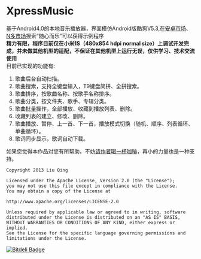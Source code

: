 XpressMusic
===========

基于Android4.0的本地音乐播放器，界面模仿Android版酷狗V5.3,在[安卓市场][1]、[N多市场][2]搜索“随心而乐”可以获得示例程序<br>
<b>精力有限，程序目前仅在小米1S（480x854 hdpi normal size）上调试开发完成，并未做其他机型的适配，不保证在其他机型上运行无误，仅供学习、技术交流使用</b><br>
目前已实现的功能有:<br>
1.    歌曲后台自动扫描。<br>
2.    歌曲搜索，支持全键盘输入，T9键盘简拼、全拼搜索。<br>
3.    歌曲排序，按歌曲名称、按歌手名称排序。<br>
4.    歌曲分类，按文件夹、歌手、专辑分类。<br>
5.    歌曲批量操作，全部播放、收藏到播放列表、删除。<br>
6.    收藏列表的建立、修改、删除。<br>
7.    歌曲播放、暂停、上一首、下一首，播放模式切换（随机、顺序、列表循环、单曲循环）。<br>
8.    歌词同步显示，歌词自动下载。<br>

如果您觉得本作品对您有所帮助，不妨[请作者喝一杯咖啡][3]，再小的力量也是一种支持。

[1]: http://apk.hiapk.com/html/2013/06/1549163.html?module=256&info=j5bDXwyAUE4%3D        "安卓市场"
[2]: http://www.nduoa.com/apk/detail/570118  "N多市场"
[3]: https://me.alipay.com/avatarqing  "请作者喝一杯咖啡"

<pre><code>Copyright 2013 Liu Qing

Licensed under the Apache License, Version 2.0 (the "License");
you may not use this file except in compliance with the License.
You may obtain a copy of the License at

http://www.apache.org/licenses/LICENSE-2.0

Unless required by applicable law or agreed to in writing, software
distributed under the License is distributed on an "AS IS" BASIS,
WITHOUT WARRANTIES OR CONDITIONS OF ANY KIND, either express or implied.
See the License for the specific language governing permissions and
limitations under the License.</code></pre>


[![Bitdeli Badge](https://d2weczhvl823v0.cloudfront.net/AvatarQing/xpressmusic/trend.png)](https://bitdeli.com/free "Bitdeli Badge")

